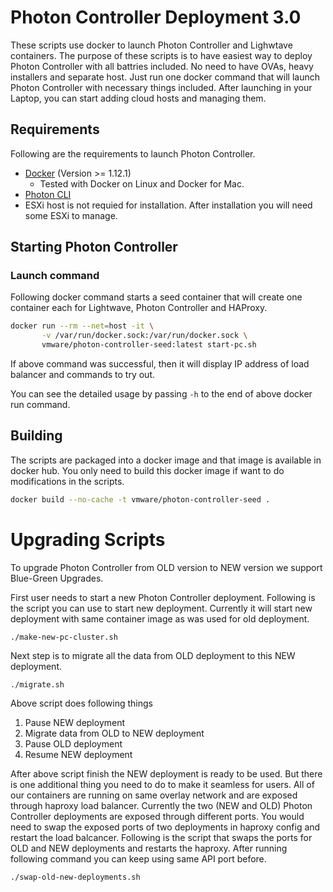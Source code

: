 # Photon Controller Deployment 3.0
These scripts use docker to launch Photon Controller and Lighwtave containers.
The purpose of these scripts is to have easiest way to deploy Photon Controller with all
battries included. No need to have OVAs, heavy installers and separate host. Just run one
docker command that will launch Photon Controller with necessary things included.
After launching in your Laptop, you can start adding cloud hosts and managing them.

## Requirements
Following are the requirements to launch Photon Controller.
  * [Docker](https://docs.docker.com/engine/installation/) (Version >= 1.12.1)
    * Tested with Docker on Linux and Docker for Mac.
  * [Photon CLI](https://github.com/vmware/photon-controller-cli)
  * ESXi host is not requied for installation. After installation you will need some ESXi to manage.

## Starting Photon Controller

### Launch command

Following docker command starts a seed container that will create one container each for Lightwave, Photon Controller and HAProxy.

```bash
docker run --rm --net=host -it \
       -v /var/run/docker.sock:/var/run/docker.sock \
       vmware/photon-controller-seed:latest start-pc.sh
```

If above command was successful, then it will display IP address of load balancer and commands to try out.

You can see the detailed usage by passing `-h` to the end of above docker run command.

## Building

The scripts are packaged into a docker image and that image is available in docker hub.
You only need to build this docker image if want to do modifications in the scripts.

```bash
docker build --no-cache -t vmware/photon-controller-seed .
```

# Upgrading Scripts

To upgrade Photon Controller from OLD version to NEW version we support Blue-Green Upgrades.

First user needs to start a new Photon Controller deployment. Following is the script you can
use to start new deployment. Currently it will start new deployment with same container image as was
used for old deployment.

```
./make-new-pc-cluster.sh
```

Next step is to migrate all the data from OLD deployment to this NEW deployment.

```
./migrate.sh
```

Above script does following things
 1. Pause NEW deployment
 2. Migrate data from OLD to NEW deployment
 3. Pause OLD deployment
 4. Resume NEW deployment

After above script finish the NEW deployment is ready to be used. But there is one
additional thing you need to do to make it seamless for users.
All of our containers are running on same overlay network and are exposed through
haproxy load balancer. Currently the two (NEW and OLD) Photon Controller deployments
are exposed through different ports. You would need to swap the exposed ports of two deployments
in haproxy config and restart the load balcancer. Following is the script that swaps the ports
for OLD and NEW deployments and restarts the haproxy.
After running following command you can keep using same API port before.

```
./swap-old-new-deployments.sh
```
